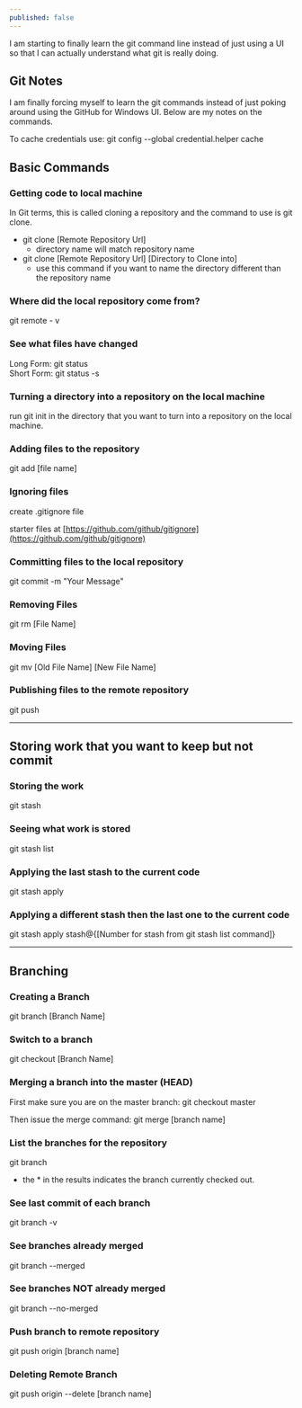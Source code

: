 ```yaml
---
published: false
---
```


I am starting to finally learn the git command line instead of just using a UI so that I can actually understand what git is really doing.

## Git Notes

I am finally forcing myself to learn the git commands instead of just poking around using the GitHub for Windows UI.  Below are my notes on the commands.

To cache credentials use:  git config --global credential.helper cache
## Basic Commands

### Getting code to local machine

In Git terms, this is called cloning a repository and the command to use is git clone.  

- git clone [Remote Repository Url]  
	- directory name will match repository name
- git clone [Remote Repository Url]  [Directory to Clone into]
	- use this command if you want to name the directory different than the repository name

### Where did the local repository come from?

git remote - v

### See what files have changed

Long Form: git status  
Short Form: git status -s


### Turning a directory into a repository on the local machine

run git init in the directory that you want to turn into a repository on the local machine.

### Adding files to the repository

git add [file name]

### Ignoring files

create .gitignore file 

  starter files at [https://github.com/github/gitignore](https://github.com/github/gitignore)
  
  ### Committing files to the local repository
  
  git commit -m "Your Message"
  
  ### Removing Files
  
  git rm [File Name]
  
  ### Moving Files
  
  git mv [Old File Name] [New File Name]
  
  ### Publishing files to the remote repository
  
  git push
  
  ***
  ## Storing work that you want to keep but not commit
  
  ### Storing the work
  
  git stash
  
  ### Seeing what work is stored
  
  git stash list
  
  ### Applying the last stash to the current code
  
  git stash apply
  
  ### Applying a different stash then the last one to the current code
  
  git stash apply stash@{[Number for stash from git stash list command]}
  
***  
  ## Branching
  
  ### Creating a Branch
  
  git branch [Branch Name]
  
  ### Switch to a branch
  
  git checkout [Branch Name]
  
  ### Merging a branch into the master (HEAD)
  
  First make sure you are on the master branch: git checkout master
  
  Then issue the merge command: git merge [branch name]
  
  ### List the branches for the repository
  
  git branch
  - the * in the results indicates the branch currently checked out. 
  
  
  ### See last commit of each branch
  
  git branch -v 
  
  ### See branches already merged
  
  git branch --merged
  
  ### See branches NOT already merged
  
  git branch --no-merged
  
  ### Push branch to remote repository
  
  git push origin [branch name]
  
  ### Deleting Remote Branch
  
  git push origin --delete [branch name]
  
  
 